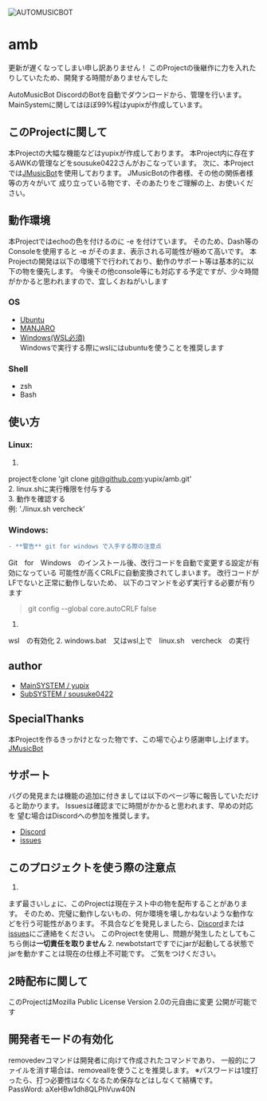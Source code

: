 ![AUTOMUSICBOT](https://repo.akarinext.org/pub/amb/automusicbot.jpeg "Image")

# amb

更新が遅くなってしまい申し訳ありません！
このProjectの後継作に力を入れたりしていたため、開発する時間がありませんでした

AutoMusicBot DiscordのBotを自動でダウンロードから、管理を行います。
MainSystemに関してはほぼ99%程はyupixが作成しています。

## このProjectに関して

本Projectの大幅な機能などはyupixが作成しております。
本Project内に存在するAWKの管理などをsousuke0422さんがおこなっています。
次に、本Projectでは[JMusicBot](https://github.com/jagrosh/MusicBot/releases)を使用しております。
JMusicBotの作者様、その他の関係者様等の方々がいて
成り立っている物です、そのあたりをご理解の上、お使いください。

## 動作環境

本Projectではechoの色を付けるのに -e を付けています。
そのため、Dash等のConsoleを使用すると -e がそのまま、表示される可能性が極めて高いです。
本Projectの開発は以下の環境下で行われており、動作のサポート等は基本的に以下の物を優先します。
今後その他console等にも対応する予定ですが、少々時間がかかると思われますので、宜しくおねがいします

### OS

- [Ubuntu](https://www.ubuntulinux.jp/)  
- [MANJARO](https://manjaro.org/)  
- [Windows(WSL必須)](https://www.microsoft.com/ja-jp/software-download/windows10ISO)  
Windowsで実行する際にwslにはubuntuを使うことを推奨します

### Shell

- zsh
- Bash

## 使い方

### Linux:

1.
projectをclone
'git clone git@github.com:yupix/amb.git'  
2.
linux.shに実行権限を付与する  
3.
動作を確認する  
例:
'./linux.sh vercheck'

### Windows:

```diff
- **警告** git for windows で入手する際の注意点
```

Git　for　Windows　のインストール後、改行コードを自動で変更する設定が有効になっている
可能性が高くCRLFに自動変換されてしまいます。
改行コードがLFでないと正常に動作しないため、
以下のコマンドを必ず実行する必要が有ります
> git config --global core.autoCRLF false

1.
wsl　の有効化
2.
windows.bat　又はwsl上で　linux.sh　vercheck　の実行

## author

- [MainSYSTEM / yupix](https://github.com/yupix/)
- [SubSYSTEM / sousuke0422](https://github.com/sousuke0422/)

## SpecialThanks

本Projectを作るきっかけとなった物です、この場で心より感謝申し上げます。
[JMusicBot](https://github.com/jagrosh/MusicBot/releases)

## サポート

バグの発見または機能の追加に付きましては以下のページ等に報告していただけると助かります。
Issuesは確認までに時間がかかると思われます、早めの対応を
望む場合はDiscordへの参加を推奨します。

- [Discord](https://discord.gg/uDNyePY)
- [issues](https://github.com/yupix/amb/issues)

## このプロジェクトを使う際の注意点

1.
まず最さいしょに、このProjectは現在テスト中の物を配布することがあります。
そのため、完璧に動作しないもの、何か環境を壊しかねないような動作などを行う可能性があります。
不具合などを発見しましたら、[Discord](https://discord.gg/uDNyePY)または[issues](https://github.com/yupix/amb/issues)にご連絡をください。
このProjectを使用し、問題が発生したとしてもこちら側は**一切責任を取りません**
2.
newbotstartですでにjarが起動してる状態でjarを動かすことは現在の仕様上不可能です。
ご気をつけください。

## 2時配布に関して

このProjectはMozilla Public License Version 2.0の元自由に変更
公開が可能です

## 開発者モードの有効化

removedevコマンドは開発者に向けて作成されたコマンドであり、
一般的にファイルを消す場合は、removeallを使うことを推奨します。
※パスワードは1度打ったら、打つ必要性はなくなるため保存などはしなくて結構です。  
PassWord: aXeHBw1dh8QLPhVuw40N
